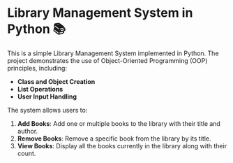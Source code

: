 # Library Management System in Python 📚

This is a simple Library Management System implemented in Python. The project demonstrates the use of Object-Oriented Programming (OOP) principles, including:

- **Class and Object Creation**
- **List Operations**
- **User Input Handling**

The system allows users to:

1. **Add Books**: Add one or multiple books to the library with their title and author.
2. **Remove Books**: Remove a specific book from the library by its title.
3. **View Books**: Display all the books currently in the library along with their count.
